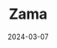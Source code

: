 ---  
layout: startup_page  
title: "Zama"  
id: "zama.ai"  
permalink: "/zamazama.ai03072024/"  
website: "https://zama.ai/"  
funding_round: "Series A"  
funding_amount: "$73M"  
investors: "Multicoin Capital, Protocol Labs, Metaplanet, Blockchange Ventures, VSquared, Stake Capital, Juan Benet, Anatoly Yakovenko, Gavin Wood"  
about: "Zama builds fully homomorphic encryption (FHE) solutions to protect privacy in blockchain and AI. They offer open-source cryptographic libraries and solutions making FHE accessible to developers for building privacy-preserving applications. Their mission is to make data privacy synonymous and ubiquitous through FHE technology."  
markets: "Blockchain, AI, Healthcare, Financial Services, Governmental Security, Cybersecurity, CloudTech & DevOps, SaaS, Artificial Intelligence & Machine Learning, Cryptocurrency/Blockchain"  
hq: "Paris, France"  
founded_year: "2019"  
linkedin: "https://www.linkedin.com/company/zama-ai/"  
twitter: "https://twitter.com/zama_fhe"  
instagram: ""  
facebook: ""  
crunchbase: "https://www.crunchbase.com/organization/zama-aa23"  
pitchbook: "https://pitchbook.com/profiles/company/435018-61"  

date_display: "07-Mar-2024"  
date: "2024-03-07"

# SEO Optimization  
meta_title: "Zama - Series A Funding ($73M)"  
meta_description: "Zama, Zama builds fully homomorphic encryption (FHE) solutions to protect privacy in blockchain and AI. They offer open-source cryptographic libraries and s..."  
meta_keywords: "Zama, Blockchain, AI, Healthcare, Financial Services, Governmental Security, Cybersecurity, CloudTech & DevOps, SaaS, Artificial Intelligence & Machine Learning, Cryptocurrency/Blockchain, Series A funding"  
canonical_url: "https://startup.projectstartups.com/zamazama.ai03072024/"  
---